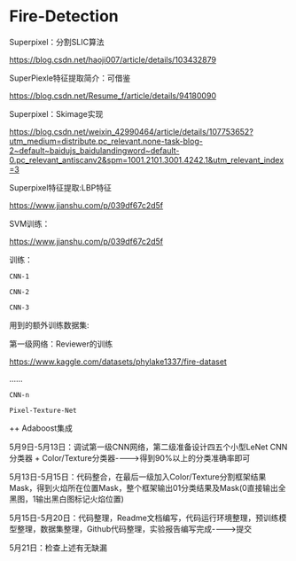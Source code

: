 # Fire-Detection


Superpixel：分割SLIC算法

https://blog.csdn.net/haoji007/article/details/103432879


SuperPiexle特征提取简介：可借鉴

https://blog.csdn.net/Resume_f/article/details/94180090

Superpixel：Skimage实现

https://blog.csdn.net/weixin_42990464/article/details/107753652?utm_medium=distribute.pc_relevant.none-task-blog-2~default~baidujs_baidulandingword~default-0.pc_relevant_antiscanv2&spm=1001.2101.3001.4242.1&utm_relevant_index=3


Superpixel特征提取:LBP特征

https://www.jianshu.com/p/039df67c2d5f

SVM训练：

https://www.jianshu.com/p/039df67c2d5f

训练：

`CNN-1`

`CNN-2`

`CNN-3`

用到的额外训练数据集:

第一级网络：Reviewer的训练

https://www.kaggle.com/datasets/phylake1337/fire-dataset


……

`CNN-n`

`Pixel-Texture-Net`

++ Adaboost集成



5月9日-5月13日：调试第一级CNN网络，第二级准备设计四五个小型LeNet CNN 分类器 + Color/Texture分类器---->得到90%以上的分类准确率即可

5月13日-5月15日：代码整合，在最后一级加入Color/Texture分割框架结果Mask，得到火焰所在位置Mask，整个框架输出01分类结果及Mask(0直接输出全黑图，1输出黑白图标记火焰位置)

5月15日-5月20日：代码整理，Readme文档编写，代码运行环境整理，预训练模型整理，数据集整理，Github代码整理，实验报告编写完成---->提交

5月21日：检查上述有无缺漏




